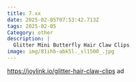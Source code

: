 ```yaml
---
title: 7.xx
date: 2025-02-05T07:53:42.713Z
tags: 2025-02-05
Category: other
description: |
  Glitter Mini Butterfly Hair Claw Clips 
image: img/81ihb-abk5l._sl1500_.jpg
---
```

 
https://joylink.io/glitter-hair-claw-clips  ad